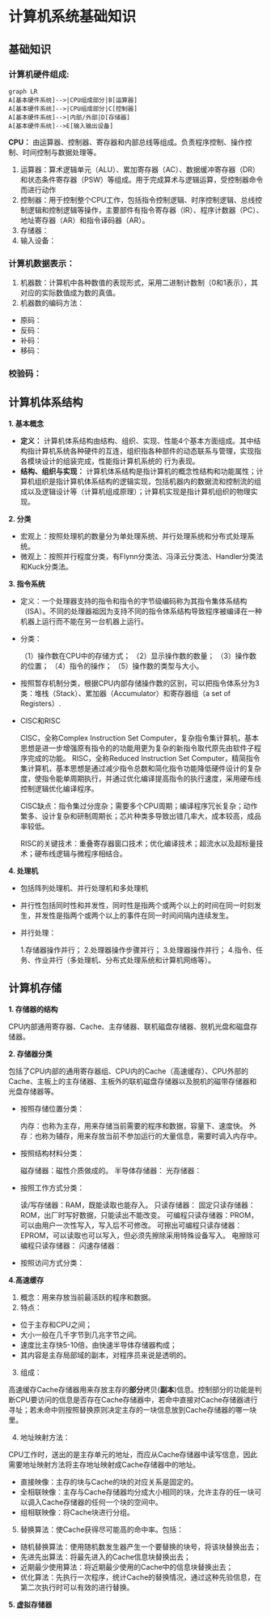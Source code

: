 # 计算机系统基础知识
## 基础知识
### 计算机硬件组成: 

```
graph LR
A[基本硬件系统]-->|CPU组成部分|B[运算器]
A[基本硬件系统]-->|CPU组成部分|C[控制器]
A[基本硬件系统]-->|内部/外部|D[存储器]
A[基本硬件系统]-->E[输入输出设备]
```
**CPU：**
由运算器、控制器、寄存器和内部总线等组成。负责程序控制、操作控制、时间控制与数据处理等。
1. 运算器：算术逻辑单元（ALU）、累加寄存器（AC）、数据缓冲寄存器（DR）和状态条件寄存器（PSW）等组成。用于完成算术与逻辑运算，受控制器命令而进行动作
2. 控制器：用于控制整个CPU工作，包括指令控制逻辑、时序控制逻辑、总线控制逻辑和控制逻辑等操作，主要部件有指令寄存器（IR）、程序计数器（PC）、地址寄存器（AR）和指令译码器（AR）。
3. 存储器：
4. 输入设备：

### 计算机数据表示：
1. 机器数：计算机中各种数值的表现形式，采用二进制计数制（0和1表示），其对应的实际数值成为数的真值。
2. 机器数的编码方法：
* 原码：
* 反码：
* 补码：
* 移码：

### 校验码：

## 计算机体系结构
**1. 基本概念**

- **定义：** 计算机体系结构由结构、组织、实现、性能4个基本方面组成。其中结构指计算机系统各种硬件的互连，组织指各种部件的动态联系与管理，实现指各模块设计的组装完成，性能指计算机系统的 行为表现。
- **结构、组织与实现：**  计算机体系结构是指计算机的概念性结构和功能属性；计算机组织是指计算机体系结构的逻辑实现，包括机器内的数据流和控制流的组成以及逻辑设计等（计算机组成原理）；计算机实现是指计算机组织的物理实现。

**2. 分类**

- 宏观上：按照处理机的数量分为单处理系统、并行处理系统和分布式处理系统。
- 微观上：按照并行程度分类，有Flynn分类法、冯泽云分类法、Handler分类法和Kuck分类法。

**3. 指令系统**

- 定义：一个处理器支持的指令和指令的字节级编码称为其指令集体系结构（ISA）。不同的处理器祖因为支持不同的指令体系结构导致程序被编译在一种机器上运行而不能在另一台机器上运行。
- 分类：


    （1）操作数在CPU中的存储方式；
    （2）显示操作数的数量；
    （3）操作数的位置；
    （4）指令的操作；
    （5）操作数的类型与大小。

- 按照暂存机制分类，根据CPU内部存储操作数的区别，可以把指令体系分为3类：堆栈（Stack）、累加器（Accumulator）和寄存器组（a set of Registers）.
- CISC和RISC 

    
    CISC，全称Complex Instruction Set Computer，复杂指令集计算机，基本思想是进一步增强原有指令的的功能用更为复杂的新指令取代原先由软件子程序完成的功能。
    RISC，全称Reduced Instruction Set Computer，精简指令集计算机，基本思想是通过减少指令总数和简化指令功能降低硬件设计的复杂度，使指令能单周期执行，并通过优化编译提高指令的执行速度，采用硬布线控制逻辑优化编译程序。
    
    CISC缺点：指令集过分庞杂；需要多个CPU周期；编译程序冗长复杂；动作繁多、设计复杂和研制周期长；芯片种类多导致出错几率大，成本较高，成品率较低。
    
    RISC的关键技术：重叠寄存器窗口技术；优化编译技术；超流水以及超标量技术；硬布线逻辑与微程序相结合。
    
**4. 处理机** 

- 包括阵列处理机、并行处理机和多处理机
- 并行性包括同时性和并发性，同时性是指两个或两个以上的时间在同一时刻发生，并发性是指两个或两个以上的事件在同一时间间隔内连续发生。
- 并行处理：


    1.存储器操作并行；
    2.处理器操作步骤并行；
    3.处理器操作并行；
    4.指令、任务、作业并行（多处理机、分布式处理系统和计算机网络等）。
    
## 计算机存储 
**1. 存储器的结构** 

CPU内部通用寄存器、Cache、主存储器、联机磁盘存储器、脱机光盘和磁盘存储器。

**2. 存储器分类** 

包括了CPU内部的通用寄存器组、CPU内的Cache（高速缓存）、CPU外部的Cache、主板上的主存储器、主板外的联机磁盘存储器以及脱机的磁带存储器和光盘存储器等。

- 按照存储位置分类：

    
    内存：也称为主存，用来存储当前需要的程序和数据，容量下、速度快。
    外存：也称为辅存，用来存放当前不参加运行的大量信息，需要时调入内存中。
    
- 按照结构材料分类：


    磁存储器：磁性介质做成的。
    半导体存储器：
    光存储器：
    
- 按照工作方式分类：

    
    读/写存储器：RAM，既能读取也能存入。
    只读存储器：
        固定只读存储器：ROM，出厂时写好数据，只能读出不能改变。
        可编程只读存储器：PROM，可以由用户一次性写入，写入后不可修改。
        可擦出可编程只读存储器：EPROM，可以读取也可以写入，但必须先擦除采用特殊设备写入。
        电擦除可编程只读存储器：
        闪速存储器：

- 按照访问方式分类：


**4.高速缓存**

1. 概念：用来存放当前最活跃的程序和数据。
2. 特点：


-  位于主存和CPU之间；
-  大小一般在几千字节到几兆字节之间。
-  速度比主存快5-10倍，由快速半导体存储器构成；
-  其内容是主存局部域的副本，对程序员来说是透明的。

3. 组成：

高速缓存Cache存储器用来存放主存的**部分**拷贝(**副本**)信息。控制部分的功能是判断CPU要访问的信息是否存在Cache存储器中，若命中直接对Cache存储器进行寻址；若未命中则按照替换原则决定主存的一块信息放到Cache存储器的哪一块里。

4. 地址映射方法：

CPU工作时，送出的是主存单元的地址，而应从Cache存储器中读写信息，因此需要地址映射方法将主存地址映射成Cache存储器中的地址。

- 直接映像：主存的块与Cache的块的对应关系是固定的。
- 全相联映像：主存与Cache存储器均分成大小相同的块，允许主存的任一块可以调入Cache存储器的任何一个块的空间中。
- 组相联映像：将Cache块进行分组。

5. 替换算法：使Cache获得尽可能高的命中率。包括：

- 随机替换算法：使用随机数发生器产生一个要替换的块号，将该块替换出去；
- 先进先出算法：将最先进入的Cache信息块替换出去；
- 近期最少使用算法：将近期最少使用的Cache中的信息块替换出去；
- 优化算法：先执行一次程序，统计Cache的替换情况，通过这种先验信息，在第二次执行时可以有效的进行替换。

**5. 虚拟存储器**

